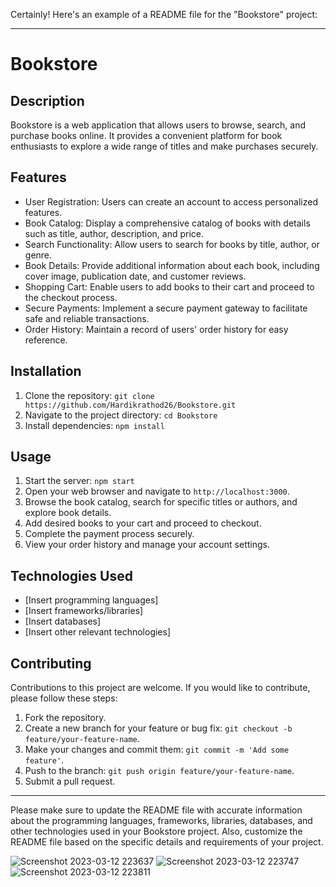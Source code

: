 Certainly! Here's an example of a README file for the "Bookstore" project:

---

# Bookstore

## Description
Bookstore is a web application that allows users to browse, search, and purchase books online. It provides a convenient platform for book enthusiasts to explore a wide range of titles and make purchases securely.

## Features
- User Registration: Users can create an account to access personalized features.
- Book Catalog: Display a comprehensive catalog of books with details such as title, author, description, and price.
- Search Functionality: Allow users to search for books by title, author, or genre.
- Book Details: Provide additional information about each book, including cover image, publication date, and customer reviews.
- Shopping Cart: Enable users to add books to their cart and proceed to the checkout process.
- Secure Payments: Implement a secure payment gateway to facilitate safe and reliable transactions.
- Order History: Maintain a record of users' order history for easy reference.

## Installation
1. Clone the repository: `git clone https://github.com/Hardikrathod26/Bookstore.git`
2. Navigate to the project directory: `cd Bookstore`
3. Install dependencies: `npm install`

## Usage
1. Start the server: `npm start`
2. Open your web browser and navigate to `http://localhost:3000`.
3. Browse the book catalog, search for specific titles or authors, and explore book details.
4. Add desired books to your cart and proceed to checkout.
5. Complete the payment process securely.
6. View your order history and manage your account settings.

## Technologies Used
- [Insert programming languages]
- [Insert frameworks/libraries]
- [Insert databases]
- [Insert other relevant technologies]

## Contributing
Contributions to this project are welcome. If you would like to contribute, please follow these steps:
1. Fork the repository.
2. Create a new branch for your feature or bug fix: `git checkout -b feature/your-feature-name`.
3. Make your changes and commit them: `git commit -m 'Add some feature'`.
4. Push to the branch: `git push origin feature/your-feature-name`.
5. Submit a pull request.


---

Please make sure to update the README file with accurate information about the programming languages, frameworks, libraries, databases, and other technologies used in your Bookstore project. Also, customize the README file based on the specific details and requirements of your project.


![Screenshot 2023-03-12 223637](https://user-images.githubusercontent.com/113702506/224575303-0250c01f-eee2-4121-81e7-6555f8a8747a.png)
![Screenshot 2023-03-12 223747](https://user-images.githubusercontent.com/113702506/224575308-1b04a9d0-bee8-4cdd-9834-e451b777b667.png)
![Screenshot 2023-03-12 223811](https://user-images.githubusercontent.com/113702506/224575312-d23e8c3c-f7cf-4b83-ae73-de7def66a517.png)

